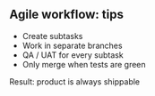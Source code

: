 <h2>Agile workflow: tips</h2>
          <ul>
<li>Create subtasks</li>
            <li>Work in separate branches</li>
            <li>QA / UAT for every subtask</li>
            <li>Only merge when tests are green</li>
          </ul>
<p>Result: product is always shippable</p>
        